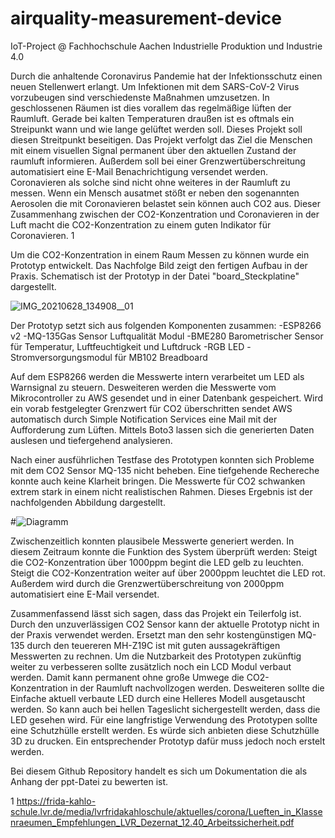 # airquality-measurement-device
IoT-Project @ Fachhochschule Aachen Industrielle Produktion und Industrie 4.0

Durch die anhaltende Coronavirus Pandemie hat der Infektionsschutz einen neuen Stellenwert erlangt. Um Infektionen mit dem SARS-CoV-2 Virus vorzubeugen sind verschiedenste Maßnahmen umzusetzen. In geschlossenen Räumen ist dies vorallem das regelmäßige lüften der Raumluft. Gerade bei kalten Temperaturen draußen ist es oftmals ein Streipunkt wann und wie lange gelüftet werden soll. 
Dieses Projekt soll diesen Streitpunkt beseitigen. Das Projekt verfolgt das Ziel die Menschen mit einem visuellen Signal permanent über den aktuellen Zustand der raumluft informieren. Außerdem soll bei einer Grenzwertüberschreitung automatisiert eine E-Mail Benachrichtigung versendet werden.
Coronavieren als solche sind nicht ohne weiteres in der Raumluft zu messen. Wenn ein Mensch ausatmet stößt er neben den sogenannten Aerosolen die mit Coronavieren belastet sein können auch CO2 aus. Dieser Zusammenhang zwischen der CO2-Konzentration und Coronavieren in der Luft macht die CO2-Konzentration zu einem guten Indikator für Coronavieren. 1

Um die CO2-Konzentration in einem Raum Messen zu können wurde ein Prototyp entwickelt. Das Nachfolge Bild zeigt den fertigen Aufbau in der Praxis. Schematisch ist der Prototyp in der Datei "board_Steckplatine" dargestellt.

![IMG_20210628_134908__01](https://user-images.githubusercontent.com/84568672/123632162-e901f880-d817-11eb-8385-2ec570b12084.jpg)

Der Prototyp setzt sich aus folgenden Komponenten zusammen:
-ESP8266 v2
-MQ-135Gas Sensor Luftqualität Modul
-BME280 Barometrischer Sensor für Temperatur, Luftfeuchtigkeit und Luftdruck
-RGB LED
-Stromversorgungsmodul für MB102 Breadboard

Auf dem ESP8266 werden die Messwerte intern verarbeitet um LED als Warnsignal zu steuern. Desweiteren werden die Messwerte vom Mikrocontroller zu AWS gesendet und in einer Datenbank gespeichert. Wird ein vorab festgelegter Grenzwert für CO2 überschritten sendet AWS automatisch durch Simple Notification Services eine Mail mit der Aufforderung zum Lüften. Mittels Boto3 lassen sich die generierten Daten auslesen und tiefergehend analysieren.


Nach einer ausführlichen Testfase des Prototypen konnten sich Probleme mit dem CO2 Sensor MQ-135 nicht beheben. Eine tiefgehende Rechereche konnte auch keine Klarheit bringen. 
Die Messwerte für CO2 schwanken extrem stark in einem nicht realistischen Rahmen. Dieses Ergebnis ist der nachfolgenden Abbildung dargestellt.

#![Diagramm](https://user-images.githubusercontent.com/84568672/123634648-008eb080-d81b-11eb-96e6-c89908083383.JPG)

Zwischenzeitlich konnten plausibele Messwerte generiert werden. In diesem Zeitraum konnte die Funktion des System überprüft werden:
Steigt die CO2-Konzentration über 1000ppm begint die LED gelb zu leuchten. Steigt die CO2-Konzentration weiter auf über 2000ppm leuchtet die LED rot. Außerdem wird durch die Grenzwertüberschreitung von 2000ppm automatisiert eine E-Mail versendet. 

Zusammenfassend lässt sich sagen, dass das Projekt ein Teilerfolg ist. Durch den unzuverlässigen CO2 Sensor kann der aktuelle Prototyp nicht in der Praxis verwendet werden. Ersetzt man den sehr kostengünstigen MQ-135 durch den teuereren MH-Z19C ist mit guten aussagekräftigen Messwerten zu rechnen. 
Um die Nutzbarkeit des Prototypen zukünftig weiter zu verbesseren sollte zusätzlich noch ein LCD Modul verbaut werden. Damit kann permanent ohne große Umwege die CO2-Konzentration in der Raumluft nachvollzogen werden. Desweiteren sollte die Einfache aktuell verbaute LED durch eine Helleres Modell ausgetauscht werden. So kann auch bei hellen Tageslicht sichergestellt werden, dass die LED gesehen wird. 
Für eine langfristige Verwendung des Prototypen sollte eine Schutzhülle erstellt werden. Es würde sich anbieten diese Schutzhülle 3D zu drucken. Ein entsprechender Prototyp dafür muss jedoch noch erstelt werden.


Bei diesem Github Repository handelt es sich um Dokumentation die als Anhang der ppt-Datei zu bewerten ist.

1 https://frida-kahlo-schule.lvr.de/media/lvrfridakahloschule/aktuelles/corona/Lueften_in_Klassenraeumen_Empfehlungen_LVR_Dezernat_12.40_Arbeitssicherheit.pdf
